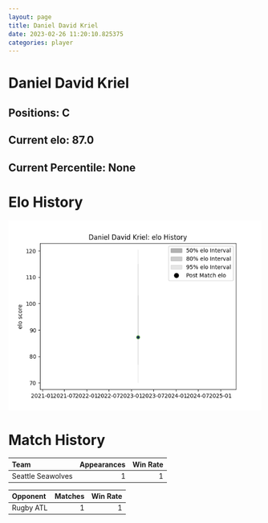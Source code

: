 ```yaml
---  
layout: page  
title: Daniel David Kriel  
date: 2023-02-26 11:20:10.825375  
categories: player  
---
```

# Daniel David Kriel

## Positions: C

## Current elo: 87.0

## Current Percentile: None

# Elo History


![elo history](history_DanielDavidKriel.png)
# Match History


| Team              |   Appearances |   Win Rate |
|:------------------|--------------:|-----------:|
| Seattle Seawolves |             1 |          1 |

| Opponent   |   Matches |   Win Rate |
|:-----------|----------:|-----------:|
| Rugby ATL  |         1 |          1 |